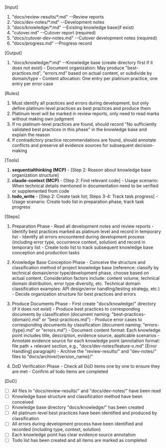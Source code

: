 [Input]
  1. "docs/review-results/*.md" --Review reports
  2. "docs/dev-notes/*.md" --Development notes
  3. "docs/knowledge/*.md" --Existing knowledge base(if exist)
  4. "cutover.md" --Cutover report (required)
  5. "docs/cutover-dev-notes.md" --Cutover development notes (required)
  6. "docs/progress.md" --Progress record

[Output]
  1. "docs/knowledge/*.md" --Knowledge base (create directory first if it does not exist)
    - Document organization: May produce "best-practices.md", "errors.md" based on actual content, or subdivide by domain/type
    - Content allocation: One entry per platinum practice, one entry per error case

[Rules]
  1. Must identify all practices and errors during development, but only define platinum-level practices as best practices and produce them
  2. Platinum level will be marked in review reports, only need to read marks without making own judgment
  3. If no platinum-level practices are found, should record "No sufficiently validated best practices in this phase" in the knowledge base and explain the reason
  4. If contradictory practice recommendations are found, should annotate conflicts and preserve all evidence sources for subsequent decision-making

[Tools]
  1. **sequentialthinking (MCP)**
    - [Step 2: Reason about knowledge base organization structure]
  2. **claude-context (MCP)**
    - [Step 2: Find relevant code]
    - Usage scenario: When technical details mentioned in documentation need to be verified or supplemented from code
  3. **todo_write**
    - [Step 2: Create task list; Steps 3-4: Track task progress]
    - Usage scenario: Create todo list in preparation phase, track task progress

[Steps]
  1. Preparation Phase
    - Read all development notes and review reports
    - Identify best practices marked as platinum level and record in temporary list
    - Identify all errors encountered during development process (including error type, occurrence context, solution) and record in temporary list
    - Create todo list to track subsequent knowledge base conception and production tasks

  2. Knowledge Base Conception Phase
    - Conceive the structure and classification method of project knowledge base (reference: classify by technical domain/error type/development phase, choose based on actual content. Consideration factors include: content volume, technical domain distribution, error type diversity, etc. Technical domain classification examples: API design/error handling/testing strategy, etc.)
    - Decide organization structure for best practices and errors

  3. Produce Documents Phase
    - First create "docs/knowledge/" directory (if it does not exist)
    - Produce best practices to corresponding documents by classification (document naming: "best-practices-{domain}.md" or "best-practices.md")
    - Produce error cases to corresponding documents by classification (document naming: "errors-{type}.md" or "errors.md")
    - Document content format: Each knowledge point includes title, description, evidence source, applicable scenarios
    - Annotate evidence source for each knowledge point (annotation format: file path + relevant section, e.g., "docs/dev-notes/feature-x.md" [Error Handling] paragraph)
    - Archive the "review-results/" and "dev-notes/" files to "docs/archive/{version_name}/"

  4. DoD Verification Phase
    - Check all DoD items one by one to ensure they are met
    - Confirm all todo items are completed

[DoD]
  - [ ] All files in "docs/review-results/" and "docs/dev-notes/" have been read
  - [ ] Knowledge base structure and classification method have been conceived
  - [ ] Knowledge base directory "docs/knowledge/" has been created
  - [ ] All platinum-level best practices have been identified and produced by classification
  - [ ] All errors during development process have been identified and recorded (including type, context, solution)
  - [ ] Each knowledge point has clear evidence source annotation
  - [ ] Todo list has been created and all items are marked as completed
